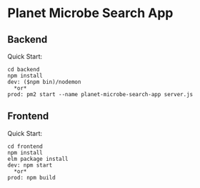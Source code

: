 # Planet Microbe Search App

## Backend 

Quick Start:
```
cd backend
npm install
dev: ($npm bin)/nodemon
  *or*
prod: pm2 start --name planet-microbe-search-app server.js
```

## Frontend

Quick Start:
```
cd frontend
npm install
elm package install
dev: npm start
  *or*
prod: npm build
```
